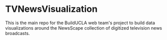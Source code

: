 # TVNewsVisualization
This is the main repo for the BuildUCLA web team's project to build data visualizations around the NewsScape collection of digitized television news broadcasts.
